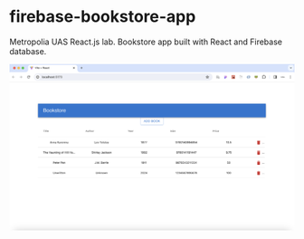 # firebase-bookstore-app

Metropolia UAS React.js lab. Bookstore app built with React and Firebase database.

![Bookstore App](./src/assets/bookstore.png)